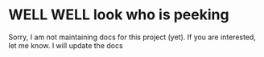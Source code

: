 # WELL WELL look who is peeking

Sorry, I am not maintaining docs for this project (yet). If you are interested, let me know. I will update the docs
